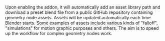 Upon enabling the addon, it will automatically add an asset library path and download a preset blend file from a public GitHub repository containing geometry node assets. Assets will be updated automatically each time Blender starts. Some examples of assets include various kinds of "falloff", "simulations" for motion graphic purposes and others. The aim is to speed up the workflow for complex geometry nodes work.
